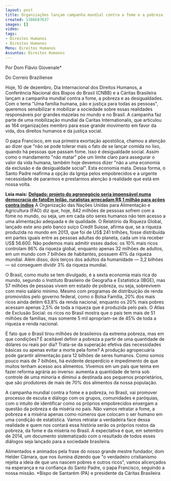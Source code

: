 ```yaml
---
layout: post
title: Organizações lançam campanha mundial contra a fome e a pobreza
created: 1386687637
images: []
video: 
tags:
- Direitos Humanos
- Direitos Humanos
Menu: Direitos Humanos
Assuntos: Direitos Humanos
---
```



Por Dom Flávio Giovenale\*

Do Correio Braziliense
 

Hoje, 10 de dezembro, Dia Internacional dos Direitos Humanos, a Conferência Nacional dos Bispos do Brasil (CNBB) e a Cáritas Brasileira lançam a campanha mundial contra a fome, a pobreza e as desigualdades. Com o tema "Uma família humana, pão e justiça para todas as pessoas", queremos sensibilizar e mobilizar a sociedade sobre essas realidades responsáveis por grandes mazelas no mundo e no Brasil. A campanha faz parte de uma mobilização mundial da Caritas Internationalis, que articulou as 164 organizações membro para esse grande movimento em favor da vida, dos direitos humanos e da justiça social.


O papa Francisco, em sua primeira exortação apostólica, chamou a atenção ao dizer que "não se pode tolerar mais o fato de se lançar comida no lixo, quando há pessoas que passam fome. Isso é desigualdade social. Assim como o mandamento "não matar" põe um limite claro para assegurar o valor da vida humana, também hoje devemos dizer "não a uma economia da exclusão e da desigualdade social". Esta economia mata. Dessa forma, o Santo Padre reafirma a opção da Igreja pelos empobrecidos e a urgente necessidade de pararmos e prestarmos atenção à realidade que está em nossa volta.


**Leia mais:**
[**Delgado: projeto do agronegócio seria impensável numa democracia de fato**](http://www.mst.org.br/node/15534)[**Em leilão, ruralistas arrecadam R$ 1 milhão para ações contra índios**](http://www.mst.org.br/node/15533)
A Organização das Nações Unidas para Alimentação e Agricultura (FAO) diz que, hoje, 842 milhões de pessoas sofrem com a fome no mundo, ou seja, um em cada oito seres humanos não tem acesso a uma alimentação adequada e de qualidade. O Relatório da Riqueza Global, lançado este ano pelo banco suíço Credit Suisse, afirma que, se a riqueza produzida no mundo em 2013, que foi de US$ 241 trilhões, fosse distribuída em partes iguais entre as pessoas adultas do planeta, cada um iria receber US$ 56.600. Não podemos mais admitir esses dados: os 10% mais ricos controlam 86% da riqueza global, enquanto apenas 32 milhões de adultos, em um mundo com 7 bilhões de habitantes, possuem 41% da riqueza mundial. Além disso, dois terços dos adultos da humanidade — 3,2 bilhões — só conseguem dividir 3% da riqueza mundial.


O Brasil, como muito se tem divulgado, é a sexta economia mais rica do mundo, segundo o Instituto Brasileiro de Geografia e Estatística (IBGE), mas 57 milhões de pessoas vivem em estado de pobreza, ou seja, sobrevivem com meio salário mínimo. Mesmo com programas de distribuição de renda promovidos pelo governo federal, como o Bolsa Família, 20% dos mais ricos ainda detém 63,8% da renda nacional, enquanto os 20% mais pobres acessam apenas 2,5% de toda a riqueza que é produzida pelo país. O Atlas de Exclusão Social: os ricos no Brasil mostra que o país tem mais de 51 milhões de famílias, mas somente 5 mil apropriam-se de 45% de toda a riqueza e renda nacional.


É fato que o Brasil tirou milhões de brasileiros da extrema pobreza, mas em que condições? É aceitável definir a pobreza a partir de uma quantidade de dólares ou reais por dia? Trata-se da superação efetiva das necessidades básicas ou apenas evitar a morte pela fome? A produção agropecuária pode garantir alimentação para 12 bilhões de seres humanos. Como somos pouco mais de 7 bilhões, há evidente desperdício e impedimento de que muitos tenham acesso aos alimentos. Vivemos em um país que teima em fazer reforma agrária ao inverso: aumenta a quantidade de terra sob controle de uma minoria e diminui a destinada aos pequenos proprietários, que são produtores de mais de 70% dos alimentos da nossa população.


A campanha mundial contra a fome e a pobreza, no Brasil, vai promover processo de escuta e diálogo com os grupos, comunidades e paróquias, com o intuito de identificar como os próprios empobrecidos enxergam a questão da pobreza e da miséria no país. Não vamos retratar a fome, a pobreza e a miséria apenas como números que colocam o ser humano em uma condição de estatística. Vamos retratar a verdadeira face dessa realidade e quem nos contará essa história serão os próprios rostos da pobreza, da fome e da miséria no Brasil. A expectativa é que, em setembro de 2014, um documento sistematizado com o resultado de todos esses diálogos seja lançado para a sociedade brasileira.


Alimentados e animados pela frase do nosso grande mestre fundador, dom Helder Câmara, que nos ilumina dizendo que "o verdadeiro cristianismo rejeita a ideia de que uns nascem pobres e outros ricos", vamos alicerçados na esperança e na confiança do Santo Padre, o papa Francisco, seguindo a nossa missão.
\*Bispo de Santarém (PA) e presidente da Cáritas Brasileira

